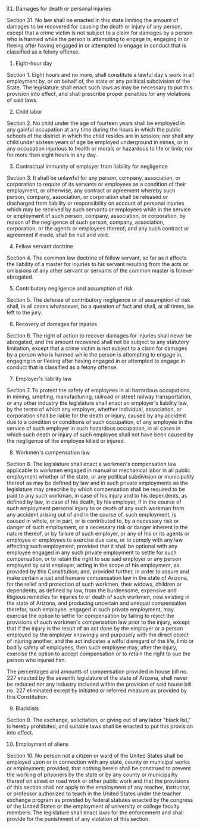 31. Damages for death or personal injuries

Section 31. No law shall be enacted in this state limiting the
amount of damages to be recovered for causing the death or injury of any
person, except that a crime victim is not subject to a claim for damages by a
person who is harmed while the person is attempting to engage in, engaging in
or fleeing after having engaged in or attempted to engage in conduct that is
classified as a felony offense.

1. Eight-hour day

Section 1. Eight hours and no more, shall constitute a lawful
day's work in all employment by, or on behalf of, the state or any political
subdivision of the State. The legislature shall enact such laws as may be
necessary to put this provision into effect, and shall prescribe proper
penalties for any violations of said laws.

2. Child labor

Section 2. No child under the age of fourteen years shall be
employed in any gainful occupation at any time during the hours in which the
public schools of the district in which the child resides are in session; nor
shall any child under sixteen years of age be employed underground in mines,
or in any occupation injurious to health or morals or hazardous to life or
limb; nor for more than eight hours in any day.

3. Contractual immunity of employer from liability
   for negligence

Section 3. It shall be unlawful for any person, company,
association, or corporation to require of its servants or employees as a
condition of their employment, or otherwise, any contract or agreement whereby
such person, company, association, or corporation shall be released or
discharged from liability or responsibility on account of personal injuries
which may be received by such servants or employees while in the service or
employment of such person, company, association, or corporation, by reason of
the negligence of such person, company, association, corporation, or the
agents or employees thereof; and any such contract or agreement if made, shall
be null and void.

4. Fellow servant doctrine

Section 4. The common law doctrine of fellow servant, so far as
it affects the liability of a master for injuries to his servant resulting
from the acts or omissions of any other servant or servants of the common
master is forever abrogated.

5. Contributory negligence and assumption of risk

Section 5. The defense of contributory negligence or of
assumption of risk shall, in all cases whatsoever, be a question of fact and
shall, at all times, be left to the jury.

6. Recovery of damages for injuries

Section 6. The right of action to recover damages for injuries
shall never be abrogated, and the amount recovered shall not be subject to any
statutory limitation, except that a crime victim is not subject to a claim for
damages by a person who is harmed while the person is attempting to engage in,
engaging in or fleeing after having engaged in or attempted to engage in
conduct that is classified as a felony offense.

7. Employer's liability law

Section 7. To protect the safety of employees in all hazardous
occupations, in mining, smelting, manufacturing, railroad or street railway
transportation, or any other industry the legislature shall enact an
employer's liability law, by the terms of which any employer, whether
individual, association, or corporation shall be liable for the death or
injury, caused by any accident due to a condition or conditions of such
occupation, of any employee in the service of such employer in such hazardous
occupation, in all cases in which such death or injury of such employee shall
not have been caused by the negligence of the employee killed or injured.

8. Workmen's compensation law

Section 8. The legislature shall enact a workmen's compensation
law applicable to workmen engaged in manual or mechanical labor in all public
employment whether of the state, or any political subdivision or municipality
thereof as may be defined by law and in such private employments as the
legislature may prescribe by which compensation shall be required to be paid
to any such workman, in case of his injury and to his dependents, as defined
by law, in case of his death, by his employer, if in the course of such
employment personal injury to or death of any such workman from any accident
arising out of and in the course of, such employment, is caused in whole, or
in part, or is contributed to, by a necessary risk or danger of such
employment, or a necessary risk or danger inherent in the nature thereof, or
by failure of such employer, or any of his or its agents or employee or
employees to exercise due care, or to comply with any law affecting such
employment; provided that it shall be optional with any employee engaged in
any such private employment to settle for such compensation, or to retain the
right to sue said employer or any person employed by said employer, acting in
the scope of his employment, as provided by this Constitution; and, provided
further, in order to assure and make certain a just and humane compensation
law in the state of Arizona, for the relief and protection of such workmen,
their widows, children or dependents, as defined by law, from the burdensome,
expensive and litigious remedies for injuries to or death of such workmen, now
existing in the state of Arizona, and producing uncertain and unequal
compensation therefor, such employee, engaged in such private employment, may
exercise the option to settle for compensation by failing to reject the
provisions of such workmen's compensation law prior to the injury, except that
if the injury is the result of an act done by the employer or a person
employed by the employer knowingly and purposely with the direct object of
injuring another, and the act indicates a wilful disregard of the life, limb
or bodily safety of employees, then such employee may, after the injury,
exercise the option to accept compensation or to retain the right to sue the
person who injured him.

The percentages and amounts of compensation provided in house bill no.
227 enacted by the seventh legislature of the state of Arizona, shall never be
reduced nor any industry included within the provision of said house bill no.
227 eliminated except by initiated or referred measure as provided by this
Constitution.

9. Blacklists

Section 9. The exchange, solicitation, or giving out of any
labor "black list," is hereby prohibited, and suitable laws shall be enacted
to put this provision into effect.

10. Employment of aliens

Section 10. No person not a citizen or ward of the United
States shall be employed upon or in connection with any state, county or
municipal works or employment; provided, that nothing herein shall be
construed to prevent the working of prisoners by the state or by any county or
municipality thereof on street or road work or other public work and that the
provisions of this section shall not apply to the employment of any teacher,
instructor, or professor authorized to teach in the United States under the
teacher exchange program as provided by federal statutes enacted by the
congress of the United States or the employment of university or college
faculty members. The legislature shall enact laws for the enforcement and
shall provide for the punishment of any violation of this section.

